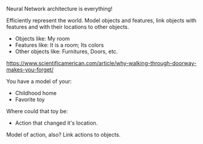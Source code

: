 Neural Network architecture is everything!

Efficiently represent the world. Model objects and features, link objects with features and with their locations to other objects.

 - Objects like: My room
 - Features like: It is a room; Its colors
 - Other objects like: Furnitures, Doors, etc.

https://www.scientificamerican.com/article/why-walking-through-doorway-makes-you-forget/

You have a model of your:
 - Childhood home
 - Favorite toy

Where could that toy be:
 - Action that changed it's location.

Model of action, also? Link actions to objects.
